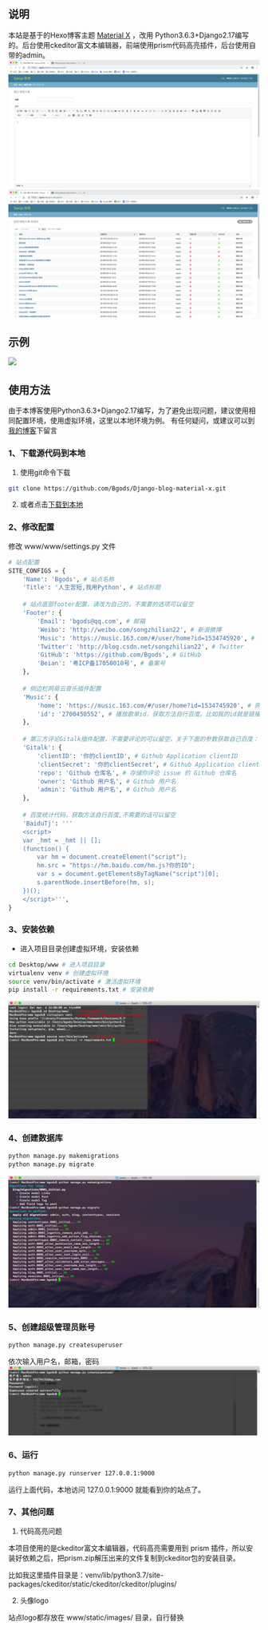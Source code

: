 ## 说明

本站是基于的Hexo博客主题 [Material X](https://xaoxuu.com/projects/#Material-X) ，改用 Python3.6.3+Django2.17编写的。后台使用ckeditor富文本编辑器，前端使用prism代码高亮插件，后台使用自带的admin。
![](doc/admin-post-add.png)
![](doc/admin-post-view.png)

## 示例
![](https://img.shields.io/badge/我的个人博客-http://bgods.cn/-green.svg)




## 使用方法

由于本博客使用Python3.6.3+Django2.17编写，为了避免出现问题，建议使用相同配置环境，使用虚拟环境，这里以本地环境为例。
有任何疑问，或建议可以到[我的博客](http://bgods.cn/)下留言

### 1、下载源代码到本地

1. 使用git命令下载
```bash
git clone https://github.com/Bgods/Django-blog-material-x.git
```
2. 或者点击[下载到本地](https://github.com/Bgods/Django-blog-material-x/archive/master.zip)

### 2、修改配置

修改 www/www/settings.py 文件
```python
# 站点配置
SITE_CONFIGS = {
    'Name': 'Bgods', # 站点名称
    'Title': '人生苦短,我用Python', # 站点标题

    # 站点底部footer配置，请改为自己的，不需要的选项可以留空
    'Footer': {
        'Email': 'bgods@qq.com', # 邮箱
        'Weibo': 'http://weibo.com/songzhilian22', # 新浪微博
        'Music': 'https://music.163.com/#/user/home?id=1534745920', # 音乐地址
        'Twitter': 'http://blog.csdn.net/songzhilian22', # Twitter
        'GitHub': 'https://github.com/Bgods', # GitHub
        'Beian': '粤ICP备17050010号', # 备案号
    },

    # 侧边栏网易云音乐插件配置
    'Music': {
        'home': 'https://music.163.com/#/user/home?id=1534745920', # 网易云用户主页，点击会跳转到你的主页
        'id': '2700450552', # 播放歌单id，获取方法自行百度。比如我的id就是链接后面的id，https://music.163.com/#/playlist?id=2700450552
    },

    # 第三方评论Gitalk插件配置，不需要评论的可以留空，关于下面的参数获取自己百度：(参考链接:https://www.jianshu.com/p/78c64d07124d)
    'Gitalk': {
        'clientID': '你的clientID', # Github Application clientID
        'clientSecret': '你的clientSecret', # Github Application clientSecret
        'repo': 'Github 仓库名', # 存储你评论 issue 的 Github 仓库名
        'owner': 'Github 用户名', # Github 用户名
        'admin': 'Github 用户名', # Github 用户名
    },

    # 百度统计代码，获取方法自行百度,不需要的话可以留空
    'BaiduTj': '''
    <script>
    var _hmt = _hmt || [];
    (function() {
        var hm = document.createElement("script");
        hm.src = "https://hm.baidu.com/hm.js?你的ID";
        var s = document.getElementsByTagName("script")[0];
        s.parentNode.insertBefore(hm, s);
    })();
    </script>''',
}
```
### 3、安装依赖

- 进入项目目录创建虚拟环境，安装依赖
```bash
cd Desktop/www # 进入项目目录
virtualenv venv # 创建虚拟环境
source venv/bin/activate # 激活虚拟环境
pip install -r requirements.txt # 安装依赖
```
![](doc/install-packages.png)

### 4、创建数据库

```bash
python manage.py makemigrations
python manage.py migrate
```
![](doc/create-database.png)

### 5、创建超级管理员账号

```bash
python manage.py createsuperuser
```
依次输入用户名，邮箱，密码
![](doc/create-admin-user.png)

### 6、运行
```bash
python manage.py runserver 127.0.0.1:9000
```
运行上面代码，本地访问 127.0.0.1:9000 就能看到你的站点了。

### 7、其他问题

1. 代码高亮问题

本项目使用的是ckeditor富文本编辑器，代码高亮需要用到 prism 插件，所以安装好依赖之后，把prism.zip解压出来的文件复制到ckeditor包的安装目录。

比如我这里插件目录是：venv/lib/python3.7/site-packages/ckeditor/static/ckeditor/ckeditor/plugins/

2. 头像logo

站点logo都存放在 www/static/images/ 目录，自行替换

